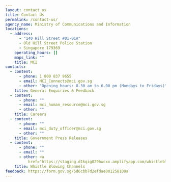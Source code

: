 ```yaml
---
layout: contact_us
title: Contact Us
permalink: /contact-us/
agency_name: Ministry of Communications and Information
locations:
  - address:
      - "140 Hill Street #01-01A"
      - Old Hill Street Police Station
      - Singapore 179369
    operating_hours: []
    maps_link: ""
    title: MCI
contacts:
  - content:
      - phone: 1 800 837 9655
      - email: MCI_Connects@mci.gov.sg
      - other: "Opening hours: 8.30 am to 6.00 pm (Mondays to Fridays)"
    title: General Enquiries & Feedback
  - content:
      - phone: ""
      - email: mci_human_resource@mci.gov.sg
      - other: ""
    title: Careers
  - content:
      - phone: ""
      - email: mci_duty_officer@mci.gov.sg
      - other: ""
    title: Government Press Releases
  - content:
      - phone: ""
      - email: ""
      - other: <a
          href="https://staging.d1kqig029hwcxx.amplifyapp.com/whistleblowing/">Details</a>
    title: Whistle Blowing Channels
feedback: https://form.gov.sg/5d6cbb7d2efdae001258109a
---
```

